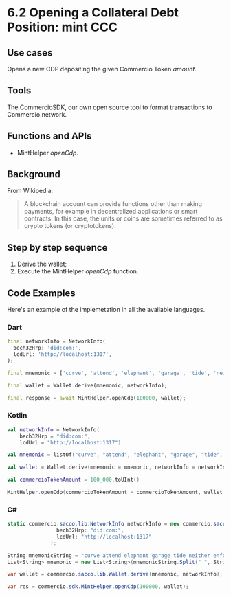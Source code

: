 # 6.2 Opening a Collateral Debt Position: mint CCC

## Use cases
Opens a new CDP depositing the given Commercio Token _amount_.

## Tools
The CommercioSDK, our own open source tool to format transactions to Commercio.network.

## Functions and APIs
- MintHelper _openCdp_.

##  Background
From Wikipedia:
> A blockchain account can provide functions other than making payments, for example in decentralized applications or smart contracts. In this case, the units or coins are sometimes referred to as crypto tokens (or cryptotokens). 

## Step by step sequence
1. Derive the wallet;
2. Execute the MintHelper _openCdp_ function.

## Code Examples
Here's an example of the implemetation in all the available languages.

### Dart
```dart
final networkInfo = NetworkInfo(
  bech32Hrp: 'did:com:',
  lcdUrl: 'http://localhost:1317',
);

final mnemonic = ['curve', 'attend', 'elephant', 'garage', 'tide', 'neither', 'enforce', 'auction', 'dumb', 'brief', 'divert', 'creek', 'palm', 'equip', 'festival', 'spice', 'race', 'message', 'domain', 'seed', 'ship', 'hunt', 'mercy', 'mail',];

final wallet = Wallet.derive(mnemonic, networkInfo);

final response = await MintHelper.openCdp(100000, wallet);
```

### Kotlin
```kotlin
val networkInfo = NetworkInfo(
    bech32Hrp = "did:com:", 
    lcdUrl = "http://localhost:1317")

val mnemonic = listOf("curve", "attend", "elephant", "garage", "tide", "neither", "enforce", "auction", "dumb", "brief", "divert", "creek", "palm", "equip", "festival", "spice", "race", "message", "domain", "seed", "ship", "hunt", "mercy", "mail")

val wallet = Wallet.derive(mnemonic = mnemonic, networkInfo = networkInfo)

val commercioTokenAmount = 100_000.toUInt()

MintHelper.openCdp(commercioTokenAmount = commercioTokenAmount, wallet = wallet)

```

### C#
```csharp
static commercio.sacco.lib.NetworkInfo networkInfo = new commercio.sacco.lib.NetworkInfo(
                bech32Hrp: "did:com:",
                lcdUrl: "http://localhost:1317"
              );

String mnemonicString = "curve attend elephant garage tide neither enforce auction dumb brief divert creek palm equip festival spice race message domain seed ship hunt mercy mail";
List<String> mnemonic = new List<String>(mnemonicString.Split(" ", StringSplitOptions.RemoveEmptyEntries));

var wallet = commercio.sacco.lib.Wallet.derive(mnemonic, networkInfo);

var res = commercio.sdk.MintHelper.openCdp(100000, wallet);
```